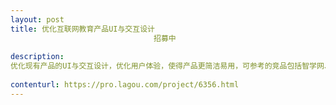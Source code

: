 ```yaml
---                
layout: post       
title: 优化互联网教育产品UI与交互设计
                                招募中
           
description: 
优化现有产品的UI与交互设计，优化用户体验，使得产品更简洁易用，可参考的竞品包括智学网、极课大数据等。
     
contenturl: https://pro.lagou.com/project/6356.html      
---                 
```

